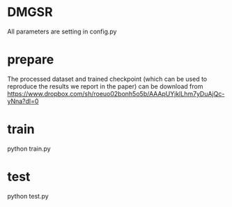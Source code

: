 # DMGSR
All parameters are setting in config.py

# prepare
The processed dataset and trained checkpoint (which can be used to reproduce the results we report in the paper) can be download from https://www.dropbox.com/sh/roeuo02bonh5o5b/AAApUYjklLhm7yDuAjQc-yNna?dl=0

# train
python train.py

# test
python test.py
